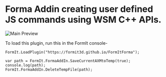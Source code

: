 Forma Addin creating user defined JS commands using WSM C++ APIs.
========================

![Main Preview](preview.png)

To load this plugin, run this in the FormIt console-
```
FormIt.LoadPlugin("https://formit3d.github.io/FormItForma");
```
```
var path = FormIt.FormaAddIn.SaveCurrentAXMtoTemp(true);
console.log(path);
FormIt.FormaAddIn.DeleteTempFile(path);
```
